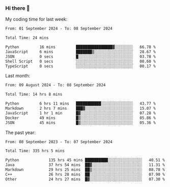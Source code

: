 ### Hi there 👋

My coding time for last week:

<!--START_SECTION:week-->

```txt
From: 01 September 2024 - To: 08 September 2024

Total Time: 24 mins

Python         16 mins         ████████████████▓░░░░░░░░   66.78 %
JavaScript     6 mins          ███████▒░░░░░░░░░░░░░░░░░   28.67 %
JSON           0 secs          █░░░░░░░░░░░░░░░░░░░░░░░░   03.78 %
Shell Script   0 secs          ░░░░░░░░░░░░░░░░░░░░░░░░░   00.60 %
TypeScript     0 secs          ░░░░░░░░░░░░░░░░░░░░░░░░░   00.17 %
```

<!--END_SECTION:week-->

Last month:

<!--START_SECTION:month-->

```txt
From: 09 August 2024 - To: 08 September 2024

Total Time: 14 hrs 8 mins

Python         6 hrs 11 mins   ███████████░░░░░░░░░░░░░░   43.77 %
Markdown       2 hrs 7 mins    ███▓░░░░░░░░░░░░░░░░░░░░░   15.07 %
JavaScript     1 hr 1 min      █▓░░░░░░░░░░░░░░░░░░░░░░░   07.28 %
Docker         49 mins         █▒░░░░░░░░░░░░░░░░░░░░░░░   05.86 %
JSON           45 mins         █▒░░░░░░░░░░░░░░░░░░░░░░░   05.36 %
```

<!--END_SECTION:month-->

The past year:

<!--START_SECTION:year-->

```txt
From: 08 September 2023 - To: 07 September 2024

Total Time: 335 hrs 5 mins

Python             135 hrs 45 mins ██████████░░░░░░░░░░░░░░░   40.51 %
Java               37 hrs 54 mins  ██▓░░░░░░░░░░░░░░░░░░░░░░   11.31 %
Markdown           29 hrs 25 mins  ██▒░░░░░░░░░░░░░░░░░░░░░░   08.78 %
C++                26 hrs 28 mins  ██░░░░░░░░░░░░░░░░░░░░░░░   07.90 %
Other              24 hrs 27 mins  █▓░░░░░░░░░░░░░░░░░░░░░░░   07.30 %
```

<!--END_SECTION:year-->
